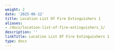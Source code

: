 ```yaml
---
weight: 2
date: '2025-06-12'
title: Location List Of Fire Extinguishers 1
aliases:
- /docs/location-list-of-fire-extinguishers_1/
description: ''
linkTitle: Location List Of Fire Extinguishers 1
type: docs
---
```


